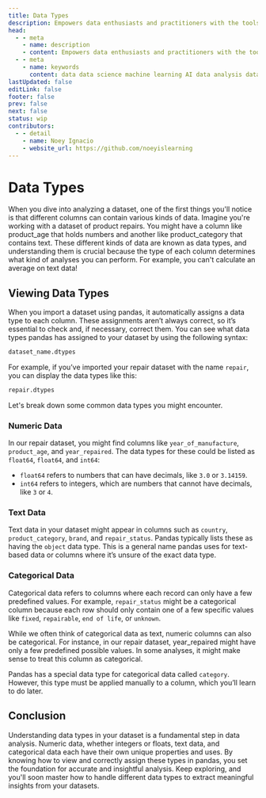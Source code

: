 ```yaml
---
title: Data Types
description: Empowers data enthusiasts and practitioners with the tools and knowledge to unlock the potential of data.
head:
  - - meta
    - name: description
    - content: Empowers data enthusiasts and practitioners with the tools and knowledge to unlock the potential of data.
  - - meta
    - name: keywords
      content: data data science machine learning AI data analysis data-driven data enthusiasts data practitioners
lastUpdated: false
editLink: false
footer: false
prev: false
next: false
status: wip
contributors:
  - - detail
    - name: Noey Ignacio
    - website_url: https://github.com/noeyislearning
---
```


# Data Types

When you dive into analyzing a dataset, one of the first things you'll notice is that different columns can contain various kinds of data. Imagine you're working with a dataset of product repairs. You might have a column like product_age that holds numbers and another like product_category that contains text. These different kinds of data are known as data types, and understanding them is crucial because the type of each column determines what kind of analyses you can perform. For example, you can't calculate an average on text data!

## Viewing Data Types

When you import a dataset using pandas, it automatically assigns a data type to each column. These assignments aren’t always correct, so it’s essential to check and, if necessary, correct them. You can see what data types pandas has assigned to your dataset by using the following syntax:

```python
dataset_name.dtypes
```

For example, if you’ve imported your repair dataset with the name `repair`, you can display the data types like this:

```python
repair.dtypes
```

Let's break down some common data types you might encounter.

### Numeric Data

In our repair dataset, you might find columns like `year_of_manufacture`, `product_age`, and `year_repaired`. The data types for these could be listed as `float64`, `float64`, and `int64`:

- `float64` refers to numbers that can have decimals, like `3.0` or `3.14159`.
- `int64` refers to integers, which are numbers that cannot have decimals, like `3` or `4`.

### Text Data

Text data in your dataset might appear in columns such as `country`, `product_category`, `brand`, and `repair_status`. Pandas typically lists these as having the `object` data type. This is a general name pandas uses for text-based data or columns where it’s unsure of the exact data type.

### Categorical Data

Categorical data refers to columns where each record can only have a few predefined values. For example, `repair_status` might be a categorical column because each row should only contain one of a few specific values like `fixed`, `repairable`, `end of life`, or `unknown`.

While we often think of categorical data as text, numeric columns can also be categorical. For instance, in our repair dataset, year_repaired might have only a few predefined possible values. In some analyses, it might make sense to treat this column as categorical.

Pandas has a special data type for categorical data called `category`. However, this type must be applied manually to a column, which you’ll learn to do later.

## Conclusion

Understanding data types in your dataset is a fundamental step in data analysis. Numeric data, whether integers or floats, text data, and categorical data each have their own unique properties and uses. By knowing how to view and correctly assign these types in pandas, you set the foundation for accurate and insightful analysis. Keep exploring, and you'll soon master how to handle different data types to extract meaningful insights from your datasets.
